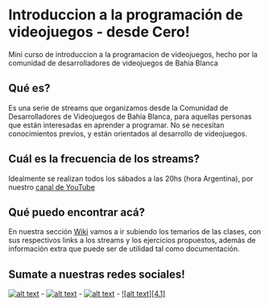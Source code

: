 <!-- links to social media icons -->
<!-- no need to change these -->

<!-- icons with padding -->

[1.1]: http://i.imgur.com/tXSoThF.png (twitter icon with padding)
[2.1]: http://i.imgur.com/P3YfQoD.png (facebook icon with padding)
[3.1]: https://i.imgur.com/FBO5p31.png (instagram icon)

<!-- icons without padding -->

[1.2]: http://i.imgur.com/wWzX9uB.png (twitter icon without padding)
[2.2]: http://i.imgur.com/fep1WsG.png (facebook icon without padding)


<!-- links to your social media accounts -->
<!-- update these accordingly -->

[1]: http://www.twitter.com/dvbahia
[2]: http://www.facebook.com/dvbahia
[3]: https://www.instagram.com/dvbahia/
[4]: https://www.youtube.com/c/DVBahia


# Introduccion a la programación de videojuegos - desde Cero!
Mini curso de introduccion a la programacion de videojuegos, hecho por la comunidad de desarrolladores de videojuegos de Bahia Blanca

## Qué es?
Es una serie de streams que organizamos desde la Comunidad de Desarrolladores de Videojuegos de Bahía Blanca, para aquellas personas que están interesadas en aprender a programar. No se necesitan conocimientos previos, y están orientados al desarrollo de videojuegos.

## Cuál es la frecuencia de los streams?
Idealmente se realizan todos los sábados a las 20hs (hora Argentina), por nuestro [canal de YouTube](https://www.youtube.com/c/DVBahia)

## Qué puedo encontrar acá?
En nuestra sección [Wiki](https://github.com/kawzar/introduccion-programacion-vj/wiki) vamos a ir subiendo los temarios de las clases, con sus respectivos links a los streams y los ejercicios propuestos, además de información extra que puede ser de utilidad tal como documentación.

## Sumate a nuestras redes sociales!
[![alt text][2.1]][2] - [![alt text][1.1]][1] - [![alt text][3.1]][3] - [![alt text][4.1]][4]

